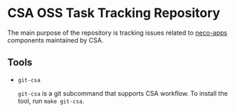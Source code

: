 CSA OSS Task Tracking Repository
================================

The main purpose of the repository is tracking issues related to [neco-apps][neco-apps] components maintained by CSA.

[neco-apps]: https://github.com/cybozu-go/neco-apps

Tools
-----

- `git-csa`

    `git-csa` is a git subcommand that supports CSA workflow.
    To install the tool, run `make git-csa`.
